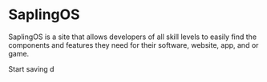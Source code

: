 # SaplingOS
SaplingOS is a site that allows developers of all skill levels to easily find the components and features they need for their software, website, app, and or game.

Start saving d

